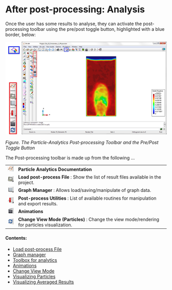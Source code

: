# After post-processing: Analysis

Once the user has some results to analyse, they can activate the post-processing toolbar using the pre/post toggle button, highlighted with a blue border, below:

![](img/post_postprocess_toolbar.png "The Post-processing Toolbar")

*Figure. The Particle-Analytics Post-processing Toolbar and the Pre/Post Toggle Button*

The Post-processing toolbar is made up from the following ...

<table>
  <tr>
    <td><img src="img/PA_help.png"></td>
    <td><b>Particle Analytics Documentation</b> </td>
  </tr>
  <tr>
    <td><img src="img/post_open.png"></td>
    <td><b>Load post-process File</b> : Show the list of result files available in the project. </td>
  </tr>
  <tr>
    <td><img src="img/post_graphs.png"></td>
    <td><b>Graph Manager</b> : Allows load/saving/manipulate of graph data. </td>
  </tr>
  <tr>
    <td><img src="img/toolbox.png"></td>
    <td><b>Post-process Utilities</b> : List of available routines for manipulation and export results. </td>
  </tr>
  <tr>
    <td><img src="img/post_animator.png"></td>
    <td><b>Animations</b>  </td>
  </tr>
  <tr>
    <td><img src="img/post_refresh.png"></td>
    <td><b>Change View Mode (Particles)</b> : Change the view mode/rendering for particles visualization. </td>
  </tr>
</table>


#### Contents:

* [Load post-process File](post_load_results.md)
* [Graph manager](post_graph_manager.md)
* [Toolbox for analytics](post_toolbox_analytics.md)
* [Animations](post_animations.md)
* [Change View Mode](post_view_modes.md)
* [Visualizing Particles](post_view_particles.md)
* [Visualizing Averaged Results](post_view_coarse_graining.md)


